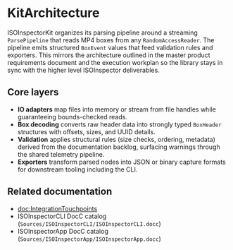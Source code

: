 # KitArchitecture

ISOInspectorKit organizes its parsing pipeline around a streaming
`ParsePipeline` that reads MP4 boxes from any `RandomAccessReader`. The
pipeline emits structured `BoxEvent` values that feed validation rules and
exporters. This mirrors the architecture outlined in the master
product requirements document and the execution workplan so the library stays in
sync with the higher level ISOInspector deliverables.

## Core layers

- **IO adapters** map files into memory or stream from file handles while
  guaranteeing bounds-checked reads.
- **Box decoding** converts raw header data into strongly typed `BoxHeader`
  structures with offsets, sizes, and UUID details.
- **Validation** applies structural rules (size checks, ordering, metadata)
  derived from the documentation backlog, surfacing warnings through the shared
  telemetry pipeline.
- **Exporters** transform parsed nodes into JSON or binary capture formats for
  downstream tooling including the CLI.

## Related documentation

- <doc:IntegrationTouchpoints>
- ISOInspectorCLI DocC catalog (`Sources/ISOInspectorCLI/ISOInspectorCLI.docc`)
- ISOInspectorApp DocC catalog (`Sources/ISOInspectorApp/ISOInspectorApp.docc`)
